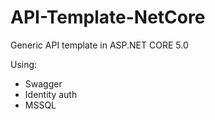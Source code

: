 # API-Template-NetCore
Generic API template in ASP.NET CORE 5.0

Using:
* Swagger
* Identity auth
* MSSQL
